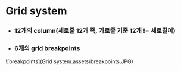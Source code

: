 # Grid system

- ### 12개의 column(세로줄 12개 즉, 가로줄 기준 12개 != 세로길이)

- ### 6개의 grid breakpoints



![breakpoints](Grid system.assets/breakpoints.JPG)

